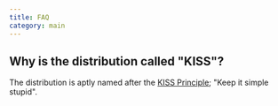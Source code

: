 ```yaml
---
title: FAQ
category: main
---
```


## Why is the distribution called "KISS"?

The distribution is aptly named after the [KISS Principle](https://en.wikipedia.org/wiki/KISS_principle); "Keep it simple stupid".



